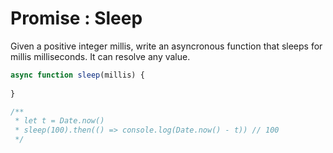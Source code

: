 # Promise : Sleep

Given a positive integer millis, write an asyncronous function that sleeps for millis milliseconds. It can resolve any value.

```javascript
async function sleep(millis) {
    
}

/** 
 * let t = Date.now()
 * sleep(100).then(() => console.log(Date.now() - t)) // 100
 */
```